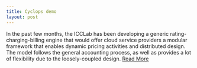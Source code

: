 ```yaml
---
title: Cyclops demo
layout: post
---
```

In the past few months, the ICCLab has been developing a generic rating-charging-billing engine that would offer cloud service providers a modular framework that enables dynamic pricing activities and distributed design. The model follows the general accounting process, as well as provides a lot of flexibility due to the loosely-coupled design. <a target="_blank" href="http://blog.zhaw.ch/icclab/rating-charging-and-billing-for-the-clouds-cyclops-demo/">Read More</a>